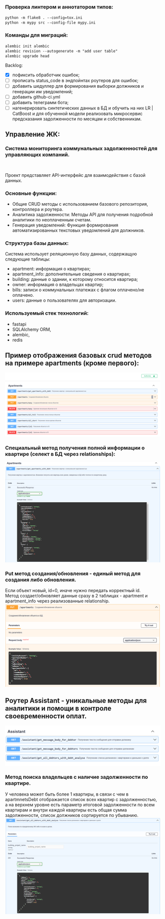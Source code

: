 ### Проверка линтером и аннотатором типов:
```
python -m flake8 . --config=tox.ini
python -m mypy src --config-file mypy.ini
```

### Команды для миграций:
```
alembic init alembic
alembic revision --autogenerate -m "add user table"
alembic upgrade head
```

Backlog: <br>
- [x] пофиксить обработчик ошибок;
- [ ] прописать status_code в эндпойнтах роутеров для ошибок;
- [ ] добавить шедуллер для формирования выборки должников и генерации им уведомлений;
- [ ] добавить github-ci.yml
- [ ] добавить телеграмм бота;
- [ ] нагенерировать синтетических данных в БД и обучить на них LR | CatBoost и для обученной модели реализовать микросервис предсказания задолженности по месяцам и собственникам.

## Управление ЖК: <br>
### Система мониторинга коммунальных задолженностей для управляющих компаний.<br>
<br>

Проект представляет API-интерфейс для взаимодействия с базой данных.<br>

### Основные функции:
- Общие CRUD методы с использованием базового репозитория, контроллера и роутера.
- Аналитика задолженности: Методы API для получения подробной аналитики по неоплаченным счетам.<br>
- Генерация уведомлений: Функция формирования автоматизированных текстовых уведомлений для должников.<br>

### Структура базы данных:

Система использует реляционную базу данных, содержащую следующие таблицы:

- apartment: информация о квартирах;
- apartment_info: дополнительные сведения о квартирах;
- building: данные о здании, к которому относится квартира;
- owner: информация о владельцах квартир;
- bills: записи о коммунальных платежах с флагом оплачено/не оплачено.
- users: данные о пользователях для авторизации.

### Используемый стек технологий:
- fastapi
- SQLAlchemy ORM,
- alembic,
- redis


## Пример отображения базовых crud методов на примере apartments (кроме первого):
![Пример отображения базовых crud методов](images/img.png)

### Специальный метод получения полной информации о квартире (селект в БД через relationships):
![img0.png](images/img0.png)

### Put метод создания/обновления - единый метод для создания либо обновления.<br>
Если объект новый, id=0, иначе нужно передать корректный id.<br>
Метод создает/обновляет данные сразу в 2 таблицах - apartment и apartment_info через реализованные relationship.
![img2.png](images/img2.png)

## Роутер Assistant - уникальные методы для аналитики и помощи в контроле своевременности оплат.
![img3.png](images/img3.png)

### Метод поиска владельцев с наличие задолженности по квартире.
У человека может быть более 1 квартиры, в связи с чем в apartmnetsDebt отображается список всех квартир с задолженностью,
а на верхнем уровне есть параметр итоговой задолженности по всем квартирам и внутри каждой квартиры есть общая сумма задолженности,
список должников сортируется по убыванию.
![img.png](images/img4.png)